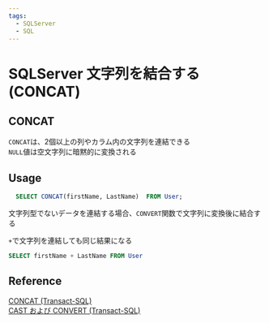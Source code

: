 ```yaml
---
tags:
  - SQLServer
  - SQL
---
```


# SQLServer 文字列を結合する(CONCAT)

## CONCAT
`CONCAT`は、2個以上の列やカラム内の文字列を連結できる<br>
`NULL`値は空文字列に暗黙的に変換される

## Usage

```sql
  SELECT CONCAT(firstName, LastName)  FROM User;
```
文字列型でないデータを連結する場合、`CONVERT`関数で文字列に変換後に結合する<br>

`+`で文字列を連結しても同じ結果になる
```sql
SELECT firstName + LastName FROM User
```

## Reference
[CONCAT (Transact-SQL)](https://docs.microsoft.com/ja-jp/sql/t-sql/functions/concat-transact-sql?view=sql-server-ver15)<br>
[CAST および CONVERT (Transact-SQL)](https://learn.microsoft.com/ja-jp/sql/t-sql/functions/cast-and-convert-transact-sql?view=sql-server-ver15)
